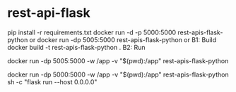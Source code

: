 # rest-api-flask
pip install -r requirements.txt
docker run -d -p 5000:5000 rest-apis-flask-python
or
docker run -dp 5005:5000 rest-apis-flask-python
or 
B1: Build
docker build -t rest-apis-flask-python .
B2: Run
<!-- docker run -dp 5000:5000 flask-smorest-api -->
docker run -dp 5005:5000 -w /app -v "$(pwd):/app" rest-apis-flask-python
<!-- deploy -->
docker run -dp 5000:5000 -w /app -v "$(pwd):/app" rest-apis-flask-python sh -c "flask run --host 0.0.0.0"
